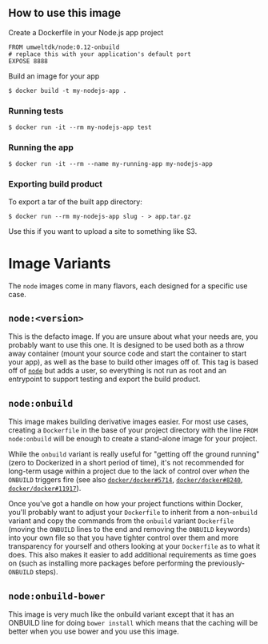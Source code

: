
## How to use this image

Create a Dockerfile in your Node.js app project

```
FROM umweltdk/node:0.12-onbuild
# replace this with your application's default port
EXPOSE 8888
````

Build an image for your app

```
$ docker build -t my-nodejs-app .
```

### Running tests

```
$ docker run -it --rm my-nodejs-app test
```

### Running the app

```
$ docker run -it --rm --name my-running-app my-nodejs-app
```

### Exporting build product

To export a tar of the built app directory:

```
$ docker run --rm my-nodejs-app slug - > app.tar.gz
```

 Use this if you want to upload a site to something like S3.

# Image Variants

The `node` images come in many flavors, each designed for a specific use case.

## `node:<version>`

This is the defacto image. If you are unsure about what your needs are, you probably want to use this one. It is designed to be used both as a throw away container (mount your source code and start the container to start your app), as well as the base to build other images off of. This tag is based off of [`node`](https://registry.hub.docker.com/_/node/) but adds a user, so everything is not run as root and an entrypoint to support testing and export the build product.

## `node:onbuild`

This image makes building derivative images easier. For most use cases, creating a `Dockerfile` in the base of your project directory with the line `FROM node:onbuild` will be enough to create a stand-alone image for your project.

While the `onbuild` variant is really useful for "getting off the ground running" (zero to Dockerized in a short period of time), it's not recommended for long-term usage within a project due to the lack of control over *when* the `ONBUILD` triggers fire (see also [`docker/docker#5714`](https://github.com/docker/docker/issues/5714), [`docker/docker#8240`](https://github.com/docker/docker/issues/8240), [`docker/docker#11917`](https://github.com/docker/docker/issues/11917)).

Once you've got a handle on how your project functions within Docker, you'll probably want to adjust your `Dockerfile` to inherit from a non-`onbuild` variant and copy the commands from the `onbuild` variant `Dockerfile` (moving the `ONBUILD` lines to the end and removing the `ONBUILD` keywords) into your own file so that you have tighter control over them and more transparency for yourself and others looking at your `Dockerfile` as to what it does. This also makes it easier to add additional requirements as time goes on (such as installing more packages before performing the previously-`ONBUILD` steps).

## `node:onbuild-bower`

This image is very much like the onbuild variant except that it has an ONBUILD line for doing ```bower install``` which means that the caching will be better when you use bower and you use this image.

